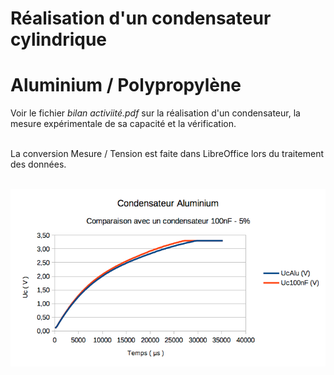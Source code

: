 # Réalisation d'un condensateur cylindrique
# Aluminium / Polypropylène

Voir le fichier *bilan activiité.pdf* sur la réalisation d'un condensateur, la mesure expérimentale de sa capacité et la vérification.


 <br />
 La conversion Mesure / Tension est faite dans LibreOffice lors du traitement des données.
 
<br /> ![Vérification de la capacité du condensateur réalisé avec un condensateur du commerce](https://github.com/SoproLab/Soprolab/blob/master/Pedagogie/Condensateur_Aluminium/Comparaison_condensateurs.png)